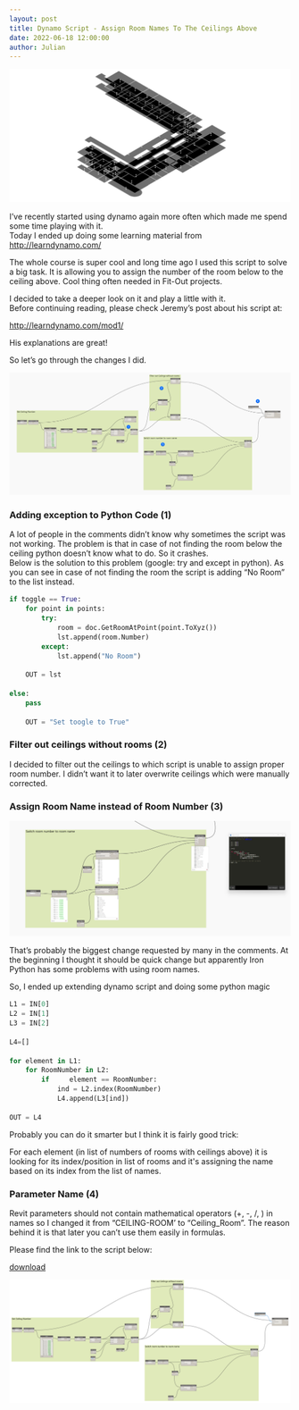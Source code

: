 ```yaml
---
layout: post  
title: Dynamo Script - Assign Room Names To The Ceilings Above
date: 2022-06-18 12:00:00
author: Julian
---
```

![PostPage](/images/Dynamo/DS1/20220618_Logo.png)

<!--excerpt-->

I’ve recently started using dynamo again more often which made me spend some time playing with it.   
Today I ended up doing some learning material from <http://learndynamo.com/>  

The whole course is super cool and long time ago I used this script to solve a big task. It is allowing you to assign the number of the room below to the ceiling above. Cool thing often needed in Fit-Out projects.  

I decided to take a deeper look on it and play a little with it.  
Before continuing reading, please check Jeremy’s post about his script at: 
 
<http://learndynamo.com/mod1/>  

His explanations are great!  
  
So let’s go through the changes I did.
  
![Script with changes](/images/Dynamo/DS1/20220618_schemat.png)  
  
### Adding exception to Python Code (1)  
  
A lot of people in the comments didn’t know why sometimes the script was not working. The problem is that in case of not finding the room below the ceiling python doesn’t know what to do. So it crashes.  
Below is the solution to this problem (google: try and except in python). As you can see in case of not finding the room the script is adding “No Room” to the list instead. 

```python
if toggle == True:
    for point in points:
        try:
            room = doc.GetRoomAtPoint(point.ToXyz())
            lst.append(room.Number)
        except:
            lst.append("No Room")

    OUT = lst
    
else:
    pass
    
    OUT = "Set toogle to True"
```

### Filter out ceilings without rooms (2)

I decided to filter out the ceilings to which script is unable to assign proper room number. I didn’t want it to later overwrite ceilings which were manually corrected.

### Assign Room Name instead of Room Number (3)

![NumbersToNames](/images/Dynamo/DS1/20220618_schemat_3.png)

That’s probably the biggest change requested by many in the comments. At the beginning I thought it should be quick change but apparently Iron Python has some problems with using room names.

So, I ended up extending dynamo script and doing some python magic

```python
L1 = IN[0]
L2 = IN[1]
L3 = IN[2]

L4=[]

for element in L1:
    for RoomNumber in L2:
        if     element == RoomNumber:
            ind = L2.index(RoomNumber)
            L4.append(L3[ind])

OUT = L4
```
Probably you can do it smarter but I think it is fairly good trick: 

For each element (in list of numbers of rooms with ceilings above) it is looking for its index/position in list of rooms and it's assigning the name based on its index from the list of names.   

### Parameter Name (4)

Revit parameters should not contain mathematical operators (+, -, /, ) in names so I changed it from “CEILING-ROOM’ to “Ceiling_Room”. The reason behind it is that later you can’t use them easily in formulas.


Please find the link to the script below:

[download](https://w7kpl-my.sharepoint.com/:u:/g/personal/jw_w7k_pl/EQOmeh7hRjdMnCuI5K_HqGoBPi9Ey0smVrYpMXlEvga7Aw?e=VtWC8C)

![Script highres](/images/Dynamo/DS1/20220618_AssignRoomToCeiling.png)
